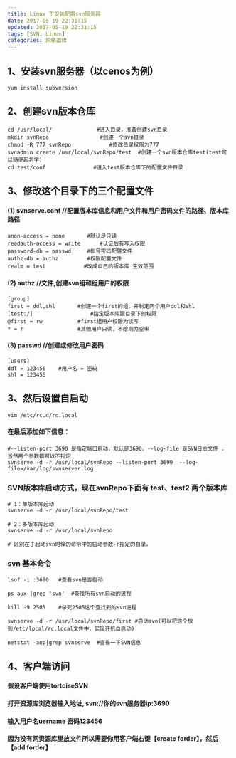 ```yaml
---
title: Linux 下安装配置svn服务器
date: 2017-05-19 22:31:15
updated: 2017-05-19 22:31:15
tags: [SVN, Linux]
categories: 网络运维
---
```

## 1、安装svn服务器（以cenos为例）
```
yum install subversion
```
## 2、创建svn版本仓库
```
cd /usr/local/              #进入目录，准备创建svn目录 
mkdir svnRepo                #创建一个svn目录
chmod -R 777 svnRepo            #修改目录权限为777 
svnadmin create /usr/local/svnRepo/test  #创建一个svn版本仓库test(test可以随便起名字) 
cd test/conf               #进入test版本仓库下的配置文件目录
```
## 3、修改这个目录下的三个配置文件
#### (1) svnserve.conf //配置版本库信息和用户文件和用户密码文件的路径、版本库路径
```
anon-access = none       #默认是只读
readauth-access = write      #认证后有写入权限
password-db = passwd     #帐号密码配置文件
authz-db = authz         #权限配置文件
realm = test            #改成自己的版本库 生效范围
```
#### (2) authz //文件,创建svn组和组用户的权限
```
[group]  
first = ddl,shl       #创建一个first的组，并制定两个用户ddl和shl 
[test:/]                  #指定版本库跟目录下的权限  
@first = rw           #first组用户权限为读写  
* = r                 #其他用户只读，不给则为空串
```
#### (3) passwd //创建或修改用户密码
```
[users] 
ddl = 123456    #用户名 = 密码
shl = 123456
```
## 3、然后设置自启动
```
vim /etc/rc.d/rc.local
```
#### 在最后添加如下信息：
```
#--listen-port 3690 是指定端口启动，默认是3690，--log-file 是SVN日志文件 ，当然两个参数都可以不指定
svnserve -d -r /usr/local/svnRepo --listen-port 3699  --log-file=/var/log/svnserver.log
```
### SVN版本库启动方式，现在svnRepo下面有 test、test2 两个版本库
```
# 1：单版本库起动 
svnserve -d -r /usr/local/svnRepo/test

# 2：多版本库起动 
svnserve -d -r /usr/local/svnRepo

# 区别在于起动svn时候的命令中的启动参数-r指定的目录。
```
### svn 基本命令
```
lsof -i :3690   #查看svn是否启动 
 
ps aux |grep 'svn'  #查找所有svn启动的进程 
 
kill -9 2505    #杀死2505这个查找到的svn进程 
 
svnserve -d -r /usr/local/svnRepo/first #启动svn(可以把这个放到/etc/local/rc.local文件中，实现开机自启动)
 
netstat -anp|grep svnserve  #查看一下SVN信息
```
## 4、客户端访问
#### 假设客户端使用tortoiseSVN
#### 打开资源库浏览器输入地址, svn://你的svn服务器ip:3690
#### 输入用户名uername 密码123456
#### 因为没有网资源库里放文件所以需要你用客户端右键【create forder】，然后【add forder】